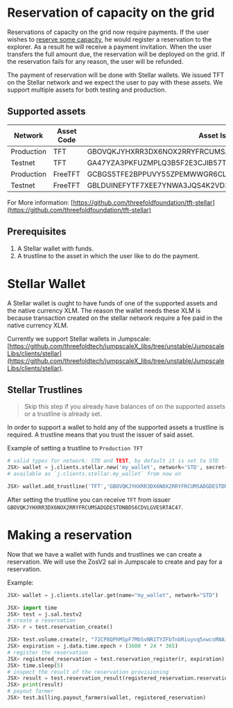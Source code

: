 # Reservation of capacity on the grid

Reservations of capacity on the grid now require payments. If the user wishes to [reserve some capacity](it_contract.md#reservation), he would register a reservation to the explorer. As a result he will receive a payment invitation. When the user transfers the full amount due, the reservation will be deployed on the grid. If the reservation fails for any reason, the user will be refunded.

The payment of reservation will be done with Stellar wallets. We issued TFT on the Stellar network and we expect the user to pay with these assets. We support multiple assets for both testing and production.

## Supported assets

Network         | Asset Code    | Asset Issuer |
| ------------- | ------------- | ------------- |
| Production    | TFT           | GBOVQKJYHXRR3DX6NOX2RRYFRCUMSADGDESTDNBDS6CDVLGVESRTAC47
| Testnet       | TFT           | GA47YZA3PKFUZMPLQ3B5F2E3CJIB57TGGU7SPCQT2WAEYKN766PWIMB3
| Production    | FreeTFT           | GCBGS5TFE2BPPUVY55ZPEMWWGR6CLQ7T6P46SOFGHXEBJ34MSP6HVEUT
| Testnet       | FreeTFT           | GBLDUINEFYTF7XEE7YNWA3JQS4K2VD37YU7I2YAE7R5AHZDKQXSS2J6R

For More information: [https://github.com/threefoldfoundation/tft-stellar](https://github.com/threefoldfoundation/tft-stellar)

## Prerequisites

1. A Stellar wallet with funds.
2. A trustline to the asset in which the user like to do the payment.

# Stellar Wallet

A Stellar wallet is ought to have funds of one of the supported assets and the native currency XLM. The reason the wallet needs these XLM is because transaction created on the stellar network require a fee paid in the native currency XLM. 

Currently we support Stellar wallets in Jumpscale: [https://github.com/threefoldtech/jumpscaleX_libs/tree/unstable/JumpscaleLibs/clients/stellar](https://github.com/threefoldtech/jumpscaleX_libs/tree/unstable/JumpscaleLibs/clients/stellar).

## Stellar Trustlines

> Skip this step if you already have balances of on the supported assets or a trustline is already set.

In order to support a wallet to hold any of the supported assets a trustline is required. A trustline means that you trust the issuer of said asset.

Example of setting a trustline to `Production TFT`

```python
# valid types for network: STD and TEST, by default it is set to STD
JSX> wallet = j.clients.stellar.new('my_wallet', network='STD', secret='S.....')
# available as `j.clients.stellar.my_wallet` from now on

JSX> wallet.add_trustline('TFT','GBOVQKJYHXRR3DX6NOX2RRYFRCUMSADGDESTDNBDS6CDVLGVESRTAC47')
```

After setting the trustline you can receive `TFT` from issuer `GBOVQKJYHXRR3DX6NOX2RRYFRCUMSADGDESTDNBDS6CDVLGVESRTAC47`. 

# Making a reservation

Now that we have a wallet with funds and trustlines we can create a reservation.
We will use the ZosV2 sal in Jumpscale to create and pay for a reservation.

Example: 

```python
JSX> wallet = j.clients.stellar.get(name="my_wallet", network="STD")

JSX> import time
JSX> test = j.sal.testv2
# create a reservation
JSX> r = test.reservation_create()

JSX> test.volume.create(r, "72CP8QPhMSpF7MbSvNR1TYZFbTnbRiuyvq5xwcoRNAib", size=1, type='SSD')
JSX> expiration = j.data.time.epoch + (3600 * 24 * 365)
# register the reservation
JSX> registered_reservation = test.reservation_register(r, expiration)
JSX> time.sleep(5)
# inspect the result of the reservation provisioning
JSX> result = test.reservation_result(registered_reservation.reservation_id)
JSX> print(result)
# payout farmer
JSX> test.billing.payout_farmers(wallet, registered_reservation)
```
